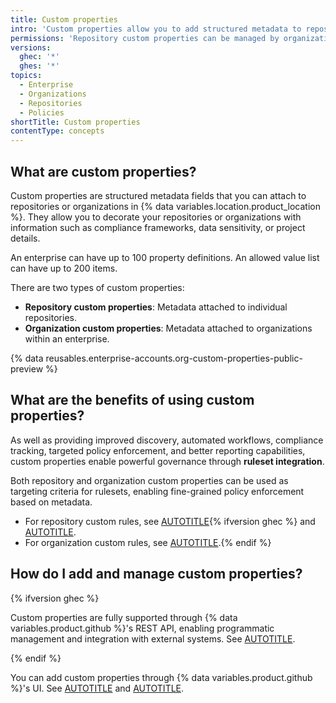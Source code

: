 ```yaml
---
title: Custom properties
intro: 'Custom properties allow you to add structured metadata to repositories and organizations, enabling better organization, governance, and automation across your {% data variables.product.github %} environment.'
permissions: 'Repository custom properties can be managed by organization owners and users with admin permissions to the repository. Organization custom properties can be managed by enterprise owners and users with the "Manage the Enterprise''s custom properties definitions" permission.'
versions:
  ghec: '*'
  ghes: '*'
topics:
  - Enterprise
  - Organizations
  - Repositories
  - Policies
shortTitle: Custom properties
contentType: concepts
---
```


## What are custom properties?

Custom properties are structured metadata fields that you can attach to repositories or organizations in {% data variables.location.product_location %}. They allow you to decorate your repositories or organizations with information such as compliance frameworks, data sensitivity, or project details.

An enterprise can have up to 100 property definitions. An allowed value list can have up to 200 items.

There are two types of custom properties:

* **Repository custom properties**: Metadata attached to individual repositories.
* **Organization custom properties**: Metadata attached to organizations within an enterprise.

{% data reusables.enterprise-accounts.org-custom-properties-public-preview %}

## What are the benefits of using custom properties?

As well as providing improved discovery, automated workflows, compliance tracking, targeted policy enforcement, and better reporting capabilities, custom properties enable powerful governance through **ruleset integration**.

Both repository and organization custom properties can be used as targeting criteria for rulesets, enabling fine-grained policy enforcement based on metadata.

* For repository custom rules, see [AUTOTITLE](/organizations/managing-organization-settings/creating-rulesets-for-repositories-in-your-organization#targeting-repositories-by-properties-in-your-organization){% ifversion ghec %} and [AUTOTITLE](/admin/managing-accounts-and-repositories/managing-repositories-in-your-enterprise/managing-custom-properties-for-repositories-in-your-enterprise).
* For organization custom rules, see [AUTOTITLE](/admin/enforcing-policies/enforcing-policies-for-your-enterprise/managing-policies-for-code-governance).{% endif %}

## How do I add and manage custom properties?

{% ifversion ghec %}

Custom properties are fully supported through {% data variables.product.github %}'s REST API, enabling programmatic management and integration with external systems. See [AUTOTITLE](/rest/enterprise-admin/custom-properties).

{% endif %}

You can add custom properties through {% data variables.product.github %}'s UI. See [AUTOTITLE](/organizations/managing-organization-settings/managing-custom-properties-for-repositories-in-your-organization) and [AUTOTITLE](/admin/managing-accounts-and-repositories/managing-organizations-in-your-enterprise/managing-custom-properties-for-organizations).
